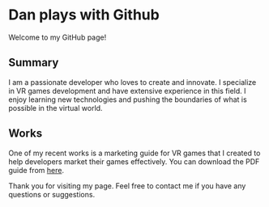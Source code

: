 # Dan plays with Github

Welcome to my GitHub page! 

## Summary

I am a passionate developer who loves to create and innovate. I specialize in VR games development and have extensive experience in this field. I enjoy learning new technologies and pushing the boundaries of what is possible in the virtual world.

## Works

One of my recent works is a marketing guide for VR games that I created to help developers market their games effectively. You can download the PDF guide from [here](https://github.com/danplayswith/danplayswith.github.io/blob/main/VR%20GAMES%20MARKETING%20GUIDE.pdf).

Thank you for visiting my page. Feel free to contact me if you have any questions or suggestions.
